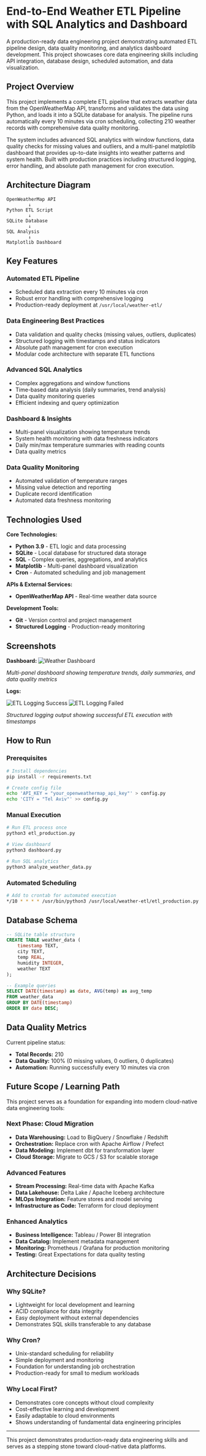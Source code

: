 # End-to-End Weather ETL Pipeline with SQL Analytics and Dashboard

A production-ready data engineering project demonstrating automated ETL pipeline design, data quality monitoring, and analytics dashboard development. This project showcases core data engineering skills including API integration, database design, scheduled automation, and data visualization.

## Project Overview

This project implements a complete ETL pipeline that extracts weather data from the OpenWeatherMap API, transforms and validates the data using Python, and loads it into a SQLite database for analysis. The pipeline runs automatically every 10 minutes via cron scheduling, collecting 210 weather records with comprehensive data quality monitoring.

The system includes advanced SQL analytics with window functions, data quality checks for missing values and outliers, and a multi-panel matplotlib dashboard that provides up-to-date insights into weather patterns and system health. Built with production practices including structured logging, error handling, and absolute path management for cron execution.

## Architecture Diagram

```
OpenWeatherMap API
        ↓
Python ETL Script
        ↓
SQLite Database
        ↓
SQL Analysis
        ↓
Matplotlib Dashboard
```

## Key Features

### **Automated ETL Pipeline**
- Scheduled data extraction every 10 minutes via cron
- Robust error handling with comprehensive logging
- Production-ready deployment at `/usr/local/weather-etl/`

### **Data Engineering Best Practices**
- Data validation and quality checks (missing values, outliers, duplicates)
- Structured logging with timestamps and status indicators
- Absolute path management for cron execution
- Modular code architecture with separate ETL functions

### **Advanced SQL Analytics**
- Complex aggregations and window functions
- Time-based data analysis (daily summaries, trend analysis)
- Data quality monitoring queries
- Efficient indexing and query optimization

### **Dashboard & Insights**
- Multi-panel visualization showing temperature trends
- System health monitoring with data freshness indicators
- Daily min/max temperature summaries with reading counts
- Data quality metrics

### **Data Quality Monitoring**
- Automated validation of temperature ranges
- Missing value detection and reporting
- Duplicate record identification
- Automated data freshness monitoring

## Technologies Used

**Core Technologies:**
- **Python 3.9** - ETL logic and data processing
- **SQLite** - Local database for structured data storage
- **SQL** - Complex queries, aggregations, and analytics
- **Matplotlib** - Multi-panel dashboard visualization
- **Cron** - Automated scheduling and job management

**APIs & External Services:**
- **OpenWeatherMap API** - Real-time weather data source

**Development Tools:**
- **Git** - Version control and project management
- **Structured Logging** - Production-ready monitoring

## Screenshots
**Dashboard:**
![Weather Dashboard](https://github.com/user-attachments/assets/b54985eb-ef20-4a75-8d72-09b6f08d333d)

*Multi-panel dashboard showing temperature trends, daily summaries, and data quality metrics*

**Logs:**

![ETL Logging Success](https://github.com/user-attachments/assets/33b3da2f-f361-4c55-9c2b-3fcfac6fa730)
![ETL Logging Failed](https://github.com/user-attachments/assets/dd46592a-56e5-4e93-9a56-bc03f2054db7)

*Structured logging output showing successful ETL execution with timestamps*

## How to Run

### Prerequisites

```bash
# Install dependencies
pip install -r requirements.txt

# Create config file
echo 'API_KEY = "your_openweathermap_api_key"' > config.py
echo 'CITY = "Tel Aviv"' >> config.py
```

### Manual Execution

```bash
# Run ETL process once
python3 etl_production.py

# View dashboard
python3 dashboard.py

# Run SQL analytics
python3 analyze_weather_data.py
```

### Automated Scheduling

```bash
# Add to crontab for automated execution
*/10 * * * * /usr/bin/python3 /usr/local/weather-etl/etl_production.py >> /usr/local/weather-etl/cron.log 2>&1
```

## Database Schema

```sql
-- SQLite table structure
CREATE TABLE weather_data (
    timestamp TEXT,
    city TEXT,
    temp REAL,
    humidity INTEGER,
    weather TEXT
);

-- Example queries
SELECT DATE(timestamp) as date, AVG(temp) as avg_temp 
FROM weather_data 
GROUP BY DATE(timestamp) 
ORDER BY date DESC;
```

## Data Quality Metrics

Current pipeline status:
- **Total Records:** 210
- **Data Quality:** 100% (0 missing values, 0 outliers, 0 duplicates)
- **Automation:** Running successfully every 10 minutes via cron

## Future Scope / Learning Path

This project serves as a foundation for expanding into modern cloud-native data engineering tools:

### **Next Phase: Cloud Migration**
- **Data Warehousing:** Load to BigQuery / Snowflake / Redshift
- **Orchestration:** Replace cron with Apache Airflow / Prefect
- **Data Modeling:** Implement dbt for transformation layer
- **Cloud Storage:** Migrate to GCS / S3 for scalable storage

### **Advanced Features**
- **Stream Processing:** Real-time data with Apache Kafka
- **Data Lakehouse:** Delta Lake / Apache Iceberg architecture
- **MLOps Integration:** Feature stores and model serving
- **Infrastructure as Code:** Terraform for cloud deployment

### **Enhanced Analytics**
- **Business Intelligence:** Tableau / Power BI integration
- **Data Catalog:** Implement metadata management
- **Monitoring:** Prometheus / Grafana for production monitoring
- **Testing:** Great Expectations for data quality testing

## Architecture Decisions

### Why SQLite?
- Lightweight for local development and learning
- ACID compliance for data integrity
- Easy deployment without external dependencies
- Demonstrates SQL skills transferable to any database

### Why Cron?
- Unix-standard scheduling for reliability
- Simple deployment and monitoring
- Foundation for understanding job orchestration
- Production-ready for small to medium workloads

### Why Local First?
- Demonstrates core concepts without cloud complexity
- Cost-effective learning and development
- Easily adaptable to cloud environments
- Shows understanding of fundamental data engineering principles

---

This project demonstrates production-ready data engineering skills and serves as a stepping stone toward cloud-native data platforms.
